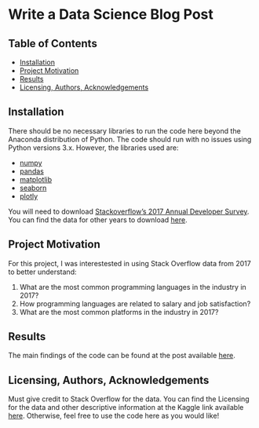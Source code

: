 # Write a Data Science Blog Post

## Table of Contents
  - [Installation <a name="installation"></a>](#installation-)
  - [Project Motivation<a name="motivation"></a>](#project-motivation)
  - [Results<a name="results"></a>](#results)
  - [Licensing, Authors, Acknowledgements<a name="licensing"></a>](#licensing-authors-acknowledgements)

## Installation <a name="installation"></a>

There should be no necessary libraries to run the code here beyond the Anaconda distribution of Python.  The code should run with no issues using Python versions 3.x. However, the libraries used are:
- [numpy](https://numpy.org/)
- [pandas](https://pandas.pydata.org/)
- [matplotlib](https://matplotlib.org/)
- [seaborn](https://seaborn.pydata.org/)
- [plotly](https://plotly.com/)

You will need to download [Stackoverflow’s 2017 Annual Developer Survey](https://www.kaggle.com/stackoverflow/so-survey-2017). You can find the data for other years to download [here](https://insights.stackoverflow.com/survey).

## Project Motivation<a name="motivation"></a>

For this project, I was interestested in using Stack Overflow data from 2017 to better understand:

1. What are the most common programming languages in the industry in 2017?
2. How programming languages are related to salary and job satisfaction?
3. What are the most common platforms in the industry in 2017?

## Results<a name="results"></a>

The main findings of the code can be found at the post available [here](https://medium.com/@alduohy11/interesting-facts-about-programming-in-2017-4a42269c20ae).

## Licensing, Authors, Acknowledgements<a name="licensing"></a>

Must give credit to Stack Overflow for the data.  You can find the Licensing for the data and other descriptive information at the Kaggle link available [here](https://www.kaggle.com/stackoverflow/so-survey-2017/data).  Otherwise, feel free to use the code here as you would like! 

